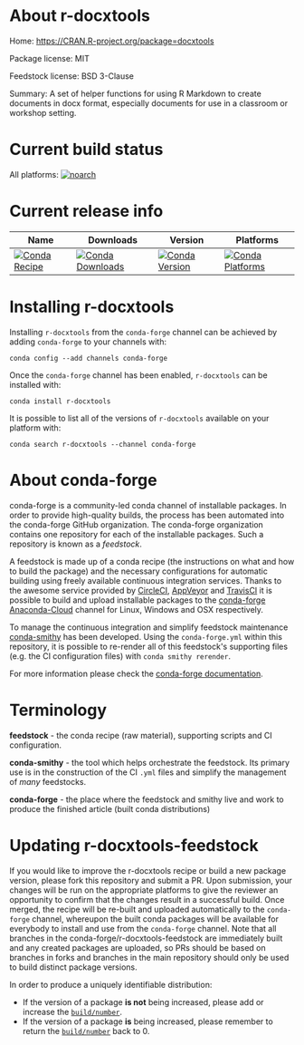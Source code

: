 About r-docxtools
=================

Home: https://CRAN.R-project.org/package=docxtools

Package license: MIT

Feedstock license: BSD 3-Clause

Summary: A set of helper functions for using R Markdown to create documents in docx format, especially documents for use in a classroom or workshop setting.



Current build status
====================

All platforms:
[![noarch](https://img.shields.io/circleci/project/github/conda-forge/r-docxtools-feedstock/master.svg?label=noarch)](https://circleci.com/gh/conda-forge/r-docxtools-feedstock)

Current release info
====================

| Name | Downloads | Version | Platforms |
| --- | --- | --- | --- |
| [![Conda Recipe](https://img.shields.io/badge/recipe-r--docxtools-green.svg)](https://anaconda.org/conda-forge/r-docxtools) | [![Conda Downloads](https://img.shields.io/conda/dn/conda-forge/r-docxtools.svg)](https://anaconda.org/conda-forge/r-docxtools) | [![Conda Version](https://img.shields.io/conda/vn/conda-forge/r-docxtools.svg)](https://anaconda.org/conda-forge/r-docxtools) | [![Conda Platforms](https://img.shields.io/conda/pn/conda-forge/r-docxtools.svg)](https://anaconda.org/conda-forge/r-docxtools) |

Installing r-docxtools
======================

Installing `r-docxtools` from the `conda-forge` channel can be achieved by adding `conda-forge` to your channels with:

```
conda config --add channels conda-forge
```

Once the `conda-forge` channel has been enabled, `r-docxtools` can be installed with:

```
conda install r-docxtools
```

It is possible to list all of the versions of `r-docxtools` available on your platform with:

```
conda search r-docxtools --channel conda-forge
```


About conda-forge
=================

conda-forge is a community-led conda channel of installable packages.
In order to provide high-quality builds, the process has been automated into the
conda-forge GitHub organization. The conda-forge organization contains one repository
for each of the installable packages. Such a repository is known as a *feedstock*.

A feedstock is made up of a conda recipe (the instructions on what and how to build
the package) and the necessary configurations for automatic building using freely
available continuous integration services. Thanks to the awesome service provided by
[CircleCI](https://circleci.com/), [AppVeyor](https://www.appveyor.com/)
and [TravisCI](https://travis-ci.org/) it is possible to build and upload installable
packages to the [conda-forge](https://anaconda.org/conda-forge)
[Anaconda-Cloud](https://anaconda.org/) channel for Linux, Windows and OSX respectively.

To manage the continuous integration and simplify feedstock maintenance
[conda-smithy](https://github.com/conda-forge/conda-smithy) has been developed.
Using the ``conda-forge.yml`` within this repository, it is possible to re-render all of
this feedstock's supporting files (e.g. the CI configuration files) with ``conda smithy rerender``.

For more information please check the [conda-forge documentation](https://conda-forge.org/docs/).

Terminology
===========

**feedstock** - the conda recipe (raw material), supporting scripts and CI configuration.

**conda-smithy** - the tool which helps orchestrate the feedstock.
                   Its primary use is in the construction of the CI ``.yml`` files
                   and simplify the management of *many* feedstocks.

**conda-forge** - the place where the feedstock and smithy live and work to
                  produce the finished article (built conda distributions)


Updating r-docxtools-feedstock
==============================

If you would like to improve the r-docxtools recipe or build a new
package version, please fork this repository and submit a PR. Upon submission,
your changes will be run on the appropriate platforms to give the reviewer an
opportunity to confirm that the changes result in a successful build. Once
merged, the recipe will be re-built and uploaded automatically to the
`conda-forge` channel, whereupon the built conda packages will be available for
everybody to install and use from the `conda-forge` channel.
Note that all branches in the conda-forge/r-docxtools-feedstock are
immediately built and any created packages are uploaded, so PRs should be based
on branches in forks and branches in the main repository should only be used to
build distinct package versions.

In order to produce a uniquely identifiable distribution:
 * If the version of a package **is not** being increased, please add or increase
   the [``build/number``](https://conda.io/docs/user-guide/tasks/build-packages/define-metadata.html#build-number-and-string).
 * If the version of a package **is** being increased, please remember to return
   the [``build/number``](https://conda.io/docs/user-guide/tasks/build-packages/define-metadata.html#build-number-and-string)
   back to 0.
